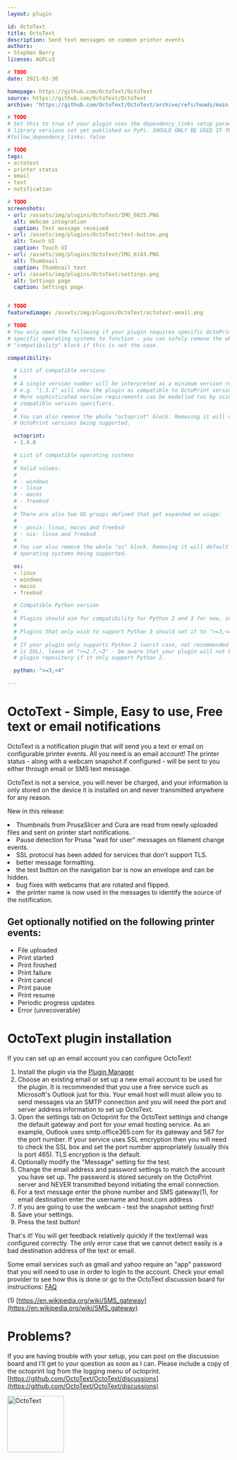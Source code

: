```yaml
---
layout: plugin

id: OctoText
title: OctoText
description: Send text messages on common printer events
authors:
- Stephen Berry
license: AGPLv3

# TODO
date: 2021-03-30

homepage: https://github.com/OctoText/OctoText
source: https://github.com/OctoText/OctoText
archive: "https://github.com/OctoText/OctoText/archive/refs/heads/main.zip"

# TODO
# Set this to true if your plugin uses the dependency_links setup parameter to include
# library versions not yet published on PyPi. SHOULD ONLY BE USED IF THERE IS NO OTHER OPTION!
#follow_dependency_links: false

# TODO
tags:
- octotext
- printer status
- email
- text
- notification

# TODO
screenshots:
- url: /assets/img/plugins/OctoText/IMG_6025.PNG
  alt: Webcam integration
  caption: Text message received
- url: /assets/img/plugins/OctoText/test-button.png
  alt: Touch UI
  caption: Touch UI
- url: /assets/img/plugins/OctoText/IMG_6143.PNG
  alt: Thumbnail
  caption: Thumbnail text
- url: /assets/img/plugins/OctoText/settings.png
  alt: Settings page
  caption: Settings page


# TODO
featuredimage: /assets/img/plugins/OctoText/octotext-email.png

# TODO
# You only need the following if your plugin requires specific OctoPrint versions or
# specific operating systems to function - you can safely remove the whole
# "compatibility" block if this is not the case.

compatibility:

  # List of compatible versions
  #
  # A single version number will be interpreted as a minimum version requirement,
  # e.g. "1.3.1" will show the plugin as compatible to OctoPrint versions 1.3.1 and up.
  # More sophisticated version requirements can be modelled too by using PEP440
  # compatible version specifiers.
  #
  # You can also remove the whole "octoprint" block. Removing it will default to all
  # OctoPrint versions being supported.

  octoprint:
  - 1.4.0

  # List of compatible operating systems
  #
  # Valid values:
  #
  # - windows
  # - linux
  # - macos
  # - freebsd
  #
  # There are also two OS groups defined that get expanded on usage:
  #
  # - posix: linux, macos and freebsd
  # - nix: linux and freebsd
  #
  # You can also remove the whole "os" block. Removing it will default to all
  # operating systems being supported.

  os:
  - linux
  - windows
  - macos
  - freebsd

  # Compatible Python version
  #
  # Plugins should aim for compatibility for Python 2 and 3 for now, in which case the value should be ">=2.7,<4".
  #
  # Plugins that only wish to support Python 3 should set it to ">=3,<4".
  #
  # If your plugin only supports Python 2 (worst case, not recommended for newly developed plugins since Python 2
  # is EOL), leave at ">=2.7,<3" - be aware that your plugin will not be allowed to register on the
  # plugin repository if it only support Python 2.

  python: ">=3,<4"

---
```

# OctoText - Simple, Easy to use, Free text or email notifications
OctoText is a notification plugin that will send you a text or email on configurable printer events. All
you need is an email account! The printer status - along with a webcam snapshot if configured - will
be sent to you either through email or SMS text message.

OctoText is not a service, you will never be charged, and your information is only stored on the device it
is installed on and never transmitted anywhere for any reason.

New in this release:
<li> Thumbnails from PrusaSlicer and Cura are read from newly uploaded files
and sent on printer start notifications.</li>
<li> Pause detection for Prusa "wait for user" messages on filament change events.</li>
<li> SSL protocol has been added for services that don't support TLS.</li>
<li> better message formatting.</li>
<li> the test button on the navigation bar is now an envelope and can be hidden.</li>
<li> bug fixes with webcams that are rotated and flipped.</li>
<li> the printer name is now used in the messages to identify the source of the notification.</li>

## Get optionally notified on the following printer events:
<ul>
   <li> File uploaded</li>
   <li> Print started</li>
   <li> Print finished</li>
   <li> Print failure </li>
   <li> Print cancel </li>
   <li> Print pause </li>
   <li> Print resume </li>
   <li> Periodic progress updates </li>
   <li> Error (unrecoverable)</li>
</ul>

# OctoText plugin installation
If you can set up an email account you can configure OctoText!

1. Install the plugin via the [Plugin Manager](https://docs.octoprint.org/en/master/bundledplugins/pluginmanager.html)
2. Choose an existing email or set up a new email account to be used for the plugin. It is recommended that you use a free
service such as Microsoft's Outlook just for this. Your email host will must allow you to send messages
via an SMTP connection and you will need the port and server address information to set up OctoText.
3. Open the settings tab on Octoprint for the OctoText settings and change the default gateway and port
for your email hosting service. As an example, Outlook uses smtp.office365.com for its gateway and 587 for the port number.
   If your service uses SSL encryption then you will need to check the SSL box and set the port number appropriately
   (usually this is port 465). TLS encryption is the default.
4. Optionally modify the "Message" setting for the test.
5. Change the email address and password settings to match the account you have set up. The password is stored securely on
the OctoPrint server and NEVER transmitted beyond initiating the email connection.
6. For a text message enter the phone number and SMS gateway(1), for email destination enter the username and host.com address
7. If you are going to use the webcam - test the snapshot setting first!
8. Save your settings.
9. Press the test button!

That's it! You will get feedback relatively quickly if the text/email was configured correctly.
The only error case that we cannot detect easily is a bad destination address of the text or email.

Some email services such as gmail and yahoo require an "app" password that you will need to use
in order to login to the account. Check your email provider to see how this is done or go to the
OctoText discussion board for instructions: [FAQ](https://github.com/OctoText/OctoText/discussions/1#discussion-3279932)

(1) [https://en.wikipedia.org/wiki/SMS_gateway](https://en.wikipedia.org/wiki/SMS_gateway)

# Problems?
If you are having trouble with your setup, you can post on the discussion board and I'll get to your question as soon as I can.
Please include a copy of the octoprint log from the logging menu of octoprint.
[https://github.com/OctoText/OctoText/discussions](https://github.com/OctoText/OctoText/discussions)

<img width="128" alt="OctoText" src="/assets/img/plugins/OctoText/iconfinder_13_1236350.png">
